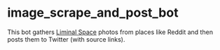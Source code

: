 # image_scrape_and_post_bot

This bot gathers [Liminal Space](https://aesthetics.fandom.com/wiki/Liminal_Space) photos from places like Reddit and then posts them to Twitter (with source links).